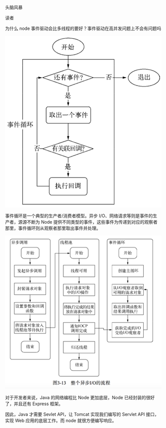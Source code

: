头脑风暴

读者

为什么 node 事件驱动会比多线程的要好？事件驱动在高并发问题上不会有问题吗

![](../.vuepress/public/images/2020-08-11-08-45-03-node.png)

事件循环是一个典型的生产者/消费者模型。异步 I/O、网络请求等则是事件的生产者，源源不断为 Node 提供不同类型的事件，这些事件为传递到对应的观察者那里，事件循环则从观察者那里取出事件并处理。

![](../.vuepress/public/images/2020-08-11-08-47-11-async-io.png)

对于开发者来说，Java 的网络编程比 Node 更加底层，Node 已经封装的很好了，并且还有 Express 框架。

因此，Java 才需要 Sevlet API，让 Tomcat 实现我们编写的 Servlet API 接口，实现 Web 应用的底层工作。而 node 就很方便编写响应。
